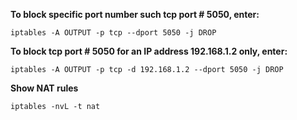 **To block specific port number such tcp port # 5050, enter:**
```
iptables -A OUTPUT -p tcp --dport 5050 -j DROP
```

**To block tcp port # 5050 for an IP address 192.168.1.2 only, enter:**
```
iptables -A OUTPUT -p tcp -d 192.168.1.2 --dport 5050 -j DROP
```

**Show NAT rules**
```
iptables -nvL -t nat
```
